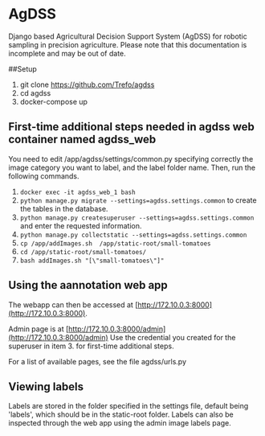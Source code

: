 # AgDSS
  Django based Agricultural Decision Support System (AgDSS) for robotic sampling in precision agriculture.
  Please note that this documentation is incomplete and may be out of date.


##Setup
1. git clone https://github.com/Trefo/agdss
2. cd agdss
3. docker-compose up  

## First-time additional steps needed in agdss web container named agdss_web 
You need to edit /app/agdss/settings/common.py specifying correctly the image category you want to label, and the label folder name. Then, run the following commands. 
1. ```docker exec -it agdss_web_1 bash```
2. ```python manage.py migrate --settings=agdss.settings.common``` to create the tables in the database.
3. ```python manage.py createsuperuser --settings=agdss.settings.common``` and enter the requested information.
4. ```python manage.py collectstatic --settings=agdss.settings.common ```
5. ```cp /app/addImages.sh  /app/static-root/small-tomatoes```
6. ```cd /app/static-root/small-tomatoes/```
7. ```bash addImages.sh "[\"small-tomatoes\"]" ```

## Using the aannotation web app 
The webapp can then be accessed at [http://172.10.0.3:8000](http://172.10.0.3:8000). 

Admin page is at [http://172.10.0.3:8000/admin](http://172.10.0.3:8000/admin)
Use the credential you created for the superuser in item 3. for first-time additional steps.  

For a list of available pages, see the file agdss/urls.py

## Viewing labels 
Labels are stored in the folder specified in the settings file, default being 'labels', which should be in the static-root folder. Labels can also be inspected through the web app using the admin image labels page. 
